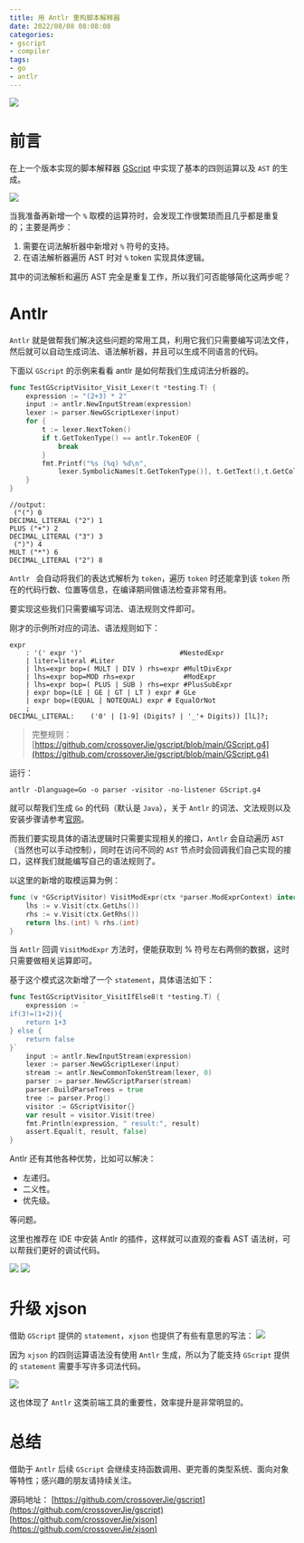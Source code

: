 ```yaml
---
title: 用 Antlr 重构脚本解释器
date: 2022/08/08 08:08:08 
categories: 
- gscript
- compiler
tags: 
- go
- antlr
---
```

![](https://tva1.sinaimg.cn/large/e6c9d24ely1h4y7c4s1gbj20z20kd0we.jpg)

# 前言

在上一个版本实现的脚本解释器 [GScript](https://github.com/crossoverJie/gscript) 中实现了基本的四则运算以及 `AST` 的生成。

![](https://tva1.sinaimg.cn/large/e6c9d24ely1h4ybcb7x07j20im0hcgne.jpg)

当我准备再新增一个 `%` 取模的运算符时，会发现工作很繁琐而且几乎都是重复的；主要是两步：
1. 需要在词法解析器中新增对 `%` 符号的支持。
2. 在语法解析器遍历 AST 时对 `%` token 实现具体逻辑。

其中的词法解析和遍历 AST 完全是重复工作，所以我们可否能够简化这两步呢？

<!--more-->

# Antlr

`Antlr` 就是做帮我们解决这些问题的常用工具，利用它我们只需要编写词法文件，然后就可以自动生成词法、语法解析器，并且可以生成不同语言的代码。

下面以 `GScript` 的示例来看看 antlr 是如何帮我们生成词法分析器的。

```go
func TestGScriptVisitor_Visit_Lexer(t *testing.T) {
	expression := "(2+3) * 2"
	input := antlr.NewInputStream(expression)
	lexer := parser.NewGScriptLexer(input)
	for {
		t := lexer.NextToken()
		if t.GetTokenType() == antlr.TokenEOF {
			break
		}
		fmt.Printf("%s (%q) %d\n",
			lexer.SymbolicNames[t.GetTokenType()], t.GetText(),t.GetColumn())
	}
}
```

```shell
//output:
 ("(") 0
DECIMAL_LITERAL ("2") 1
PLUS ("+") 2
DECIMAL_LITERAL ("3") 3
 (")") 4
MULT ("*") 6
DECIMAL_LITERAL ("2") 8
```

`Antlr ` 会自动将我们的表达式解析为 `token`，遍历 `token` 时还能拿到该 `token` 所在的代码行数、位置等信息，在编译期间做语法检查非常有用。

要实现这些我们只需要编写词法、语法规则文件即可。

刚才的示例所对应的词法、语法规则如下：

```antlr
expr
    : '(' expr ')'                        #NestedExpr
    | liter=literal #Liter
    | lhs=expr bop=( MULT | DIV ) rhs=expr #MultDivExpr
    | lhs=expr bop=MOD rhs=expr            #ModExpr
    | lhs=expr bop=( PLUS | SUB ) rhs=expr #PlusSubExpr
    | expr bop=(LE | GE | GT | LT ) expr # GLe
    | expr bop=(EQUAL | NOTEQUAL) expr # EqualOrNot
    ;
DECIMAL_LITERAL:    ('0' | [1-9] (Digits? | '_'+ Digits)) [lL]?;    
```

> 完整规则：[https://github.com/crossoverJie/gscript/blob/main/GScript.g4](https://github.com/crossoverJie/gscript/blob/main/GScript.g4)

运行：

```shell
antlr -Dlanguage=Go -o parser -visitor -no-listener GScript.g4
```

就可以帮我们生成 `Go` 的代码（默认是 `Java`），关于 `Antlr` 的词法、文法规则以及安装步骤请参考[官网](https://www.antlr.org/)。

而我们要实现具体的语法逻辑时只需要实现相关的接口，`Antlr` 会自动遍历 `AST`（当然也可以手动控制），同时在访问不同的 `AST` 节点时会回调我们自己实现的接口，这样我们就能编写自己的语法规则了。

以这里的新增的取模运算为例：

```go
func (v *GScriptVisitor) VisitModExpr(ctx *parser.ModExprContext) interface{} {
	lhs := v.Visit(ctx.GetLhs())
	rhs := v.Visit(ctx.GetRhs())
	return lhs.(int) % rhs.(int)
}
```

当 `Antlr` 回调 `VisitModExpr` 方法时，便能获取到 % 符号左右两侧的数据，这时只需要做相关运算即可。


基于这个模式这次新增了一个 `statement`，具体语法如下：

```go
func TestGScriptVisitor_VisitIfElse8(t *testing.T) {
	expression := `
if(3!=(1+2)){
	return 1+3
} else {
	return false
}`
	input := antlr.NewInputStream(expression)
	lexer := parser.NewGScriptLexer(input)
	stream := antlr.NewCommonTokenStream(lexer, 0)
	parser := parser.NewGScriptParser(stream)
	parser.BuildParseTrees = true
	tree := parser.Prog()
	visitor := GScriptVisitor{}
	var result = visitor.Visit(tree)
	fmt.Println(expression, " result:", result)
	assert.Equal(t, result, false)
}
```

Antlr 还有其他各种优势，比如可以解决：
- 左递归。
- 二义性。
- 优先级。

等问题。

这里也推荐在 IDE 中安装 Antlr 的插件，这样就可以直观的查看  AST 语法树，可以帮我们更好的调试代码。

![](https://tva1.sinaimg.cn/large/e6c9d24ely1h4ydh1xkenj22gk0qm43a.jpg)
![](https://tva1.sinaimg.cn/large/e6c9d24ely1h4ydhe0vnpj217s0r277g.jpg)


# 升级 xjson

借助 `GScript` 提供的 `statement`，`xjson` 也提供了有些有意思的写法：
![](https://tva1.sinaimg.cn/large/e6c9d24ely1h4yekrs5r5j219w0fu0v9.jpg)

因为 `xjson` 的四则运算语法没有使用 `Antlr` 生成，所以为了能支持 `GScript` 提供的 `statement` 需要手写许多词法代码。

![](https://tva1.sinaimg.cn/large/e6c9d24ely1h4ye5optx1j21ji0u0wir.jpg)

这也体现了 `Antlr` 这类前端工具的重要性，效率提升是非常明显的。

# 总结

借助于 `Antlr` 后续 `GScript` 会继续支持函数调用、更完善的类型系统、面向对象等特性；感兴趣的朋友请持续关注。

源码地址：
[https://github.com/crossoverJie/gscript](https://github.com/crossoverJie/gscript)
[https://github.com/crossoverJie/xjson](https://github.com/crossoverJie/xjson)